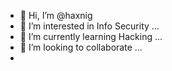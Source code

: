 - 👋 Hi, I’m @haxnig
- 👀 I’m interested in Info Security ...
- 🌱 I’m currently learning Hacking ...
- 💞️ I’m looking to collaborate ...
- 

<!---
haxnig/haxnig is a ✨ special ✨ repository because its `README.md` (this file) appears on your GitHub profile.
You can click the Preview link to take a look at your changes.
--->
